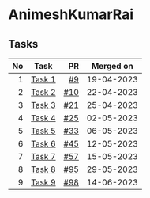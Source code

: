 # AnimeshKumarRai

## Tasks

| No | Task | PR | Merged on |
| -: | ---- | -: | :-------: |
| 1 | [Task 1](task1.html) | [#9](https://github.com/CC-BHU/web-development/pull/9) | 19-04-2023 |
| 2 | [Task 2](task2.html) | [#10](https://github.com/CC-BHU/web-development/pull/10) | 22-04-2023 |
| 3 | [Task 3](task3.html) | [#21](https://github.com/CC-BHU/web-development/pull/21) | 25-04-2023 |
| 4 | [Task 4](task4.html) | [#25](https://github.com/CC-BHU/web-development/pull/25) | 02-05-2023 |
| 5 | [Task 5](task5.html) | [#33](https://github.com/CC-BHU/web-development/pull/33) | 06-05-2023 |
| 6 | [Task 6](task6.html) | [#45](https://github.com/CC-BHU/web-development/pull/45) | 12-05-2023 |
| 7 | [Task 7](task7.html) | [#57](https://github.com/CC-BHU/web-development/pull/57) | 15-05-2023 |
| 8 | [Task 8](task8.html) | [#95](https://github.com/CC-BHU/web-development/pull/95) | 29-05-2023 |
| 9 | [Task 9](task9.html) | [#98](https://github.com/CC-BHU/web-development/pull/98) | 14-06-2023 |
